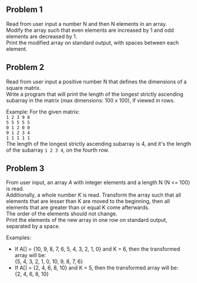 ## Problem 1
Read from user input a number N and then N elements in an array. \
Modify the array such that even elements are increased by 1 and odd elements are decreased by 1. \
Print the modified array on standard output, with spaces between each element.
## Problem 2
Read from user input a positive number N that defines the dimensions of a square matrix. \
Write a program that will print the length of the longest strictly ascending subarray in the matrix
(max dimensions: 100 x 100), if viewed in rows.

Example: For the given matrix: \
`1 2 3 9 8`\
`5 5 5 5 5`\
`0 1 2 0 0`\
`9 1 2 3 4`\
`1 1 1 1 1`\
The length of the longest strictly ascending subarray is 4,
and it's the length of the subarray `1 2 3 4`, on the fourth row.
## Problem 3
From user input, an array *A* with integer elements and a length N (N <= 100) is read. \
Additionally, a whole number *K* is read. Transform the array such that 
all elements that are lesser than K are moved to the beginning, then
all elements that are greater than or equal K come afterwards. \
The order of the elements should not change. \
Print the elements of the new array in one row on standard output, separated by a space.

Examples:
- If A[] = {10, 9, 8, 7, 6, 5, 4, 3, 2, 1, 0} and K = 6, then the transformed array will be: \
{5, 4, 3, 2, 1, 0, 10, 9, 8, 7, 6}
- If A[] = {2, 4, 6, 8, 10} and K = 5, then the transformed array will be: \
{2, 4, 6, 8, 10}